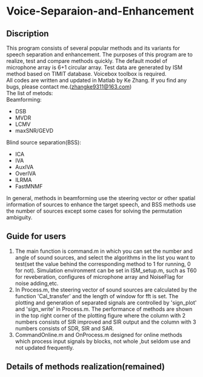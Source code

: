 # Voice-Separaion-and-Enhancement
## Discription  
This program consists of several popular methods and its variants for speech separation and enhancement. The purposes of this program are to realize, test and compare methods quickly. The default model of microphone array is 6+1 circular array. Test data are generated by ISM method based on TIMIT database. Voicebox toolbox is required.  
All codes are written and updated in Matlab by Ke Zhang. If you find any bugs, please contact me.(zhangke9311@163.com)  
The list of metods:  
Beamforming:  
* DSB  
* MVDR  
* LCMV  
* maxSNR/GEVD  

Blind source separation(BSS):  
* ICA  
* IVA  
* AuxIVA  
* OverIVA  
* ILRMA  
* FastMNMF  

In general, methods in beamforming use the steering vector or other spatial information of sources to enhance the target speech, and BSS methods use the number of sources except some cases for solving the permutation ambiguity.  
## Guide for users  
1. The main function is command.m in which you can set the number and angle of sound sources, and select the algorithms in the list you want to test(set the value behind the corresponding method to 1 for running, 0 for not). Simulation environment can be set in ISM_setup.m, such as T60 for reveberation, configures of microphone array and NoiseFlag for noise adding,etc.  
2. In Process.m, the steering vector of sound sources are calculated by the function 'Cal_transfer' and the length of window for fft is set. The plotting and generation of separated signals are controlled by 'sign_plot' and 'sign_write' in Process.m. The performance of methods are shown in the top right corner of the plotting figure where the column with 2 numbers consists of SIR improved and SIR output and the column with 3 numbers consists of SDR, SIR and SAR.   
3. CommandOnline.m and OnProcess.m designed for online methods which process input signals by blocks, not whole ,but seldom use and not updated frequently.  

## Details of methods realization(remained)  
